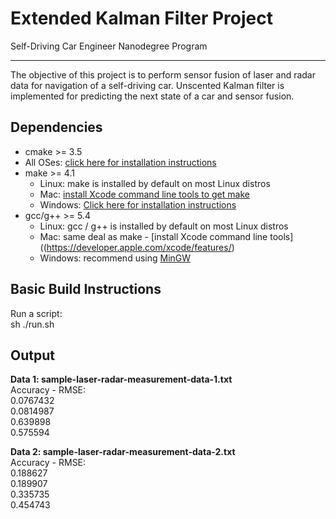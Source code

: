 # Extended Kalman Filter Project
Self-Driving Car Engineer Nanodegree Program

---
The objective of this project is to perform sensor fusion of laser and radar data for navigation of a self-driving car. 
Unscented Kalman filter is implemented for predicting the next state of a car and sensor fusion.  

## Dependencies

* cmake >= 3.5
 * All OSes: [click here for installation instructions](https://cmake.org/install/)
* make >= 4.1
  * Linux: make is installed by default on most Linux distros
  * Mac: [install Xcode command line tools to get make](https://developer.apple.com/xcode/features/)
  * Windows: [Click here for installation instructions](http://gnuwin32.sourceforge.net/packages/make.htm)
* gcc/g++ >= 5.4
  * Linux: gcc / g++ is installed by default on most Linux distros
  * Mac: same deal as make - [install Xcode command line tools]((https://developer.apple.com/xcode/features/)
  * Windows: recommend using [MinGW](http://www.mingw.org/)

## Basic Build Instructions

Run a script:  
sh ./run.sh

## Output  
 **Data  1: sample-laser-radar-measurement-data-1.txt**  
Accuracy - RMSE:  
0.0767432  
0.0814987  
 0.639898  
 0.575594  



**Data 2: sample-laser-radar-measurement-data-2.txt**  
Accuracy - RMSE:  
0.188627  
0.189907  
0.335735  
0.454743  
